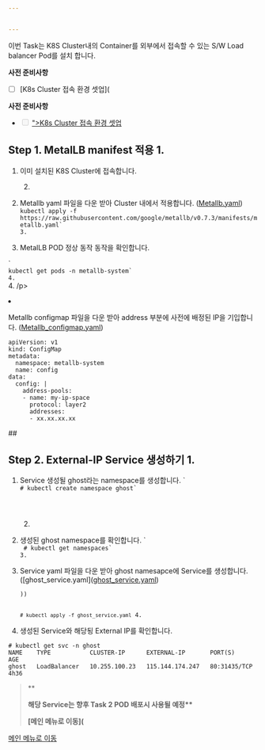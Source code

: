 ```yaml
---


---
```


<p>이번 Task는 K8S Cluster내의 Container를 외부에서 접속할 수 있는 S/W Load balancer Pod를 설치 합니다.

**사전 준비사항** 
 - [ ] [K8s Cluster 접속 환경 셋업](</p>
<p><strong>사전 준비사항</strong></p>
<ul>
<li class="task-list-item"><input type="checkbox" class="task-list-item-checkbox" disabled=""> <a href="https://github.com/netappkr/NDX_Handsonworkshop-/blob/master/K8s_on_MultiCloud/OnPremNKS.md)    

## ">K8s Cluster 접속 환경 셋업</a></li>
</ul>
<h2 id="step-1.-metallb-manifest--적용">Step 1. MetalLB manifest  적용 
1. </h2>
<ol>
<li>
<p>이미 설치된  K8S Cluster에 접속합니다.

2.  </p>
</li>
<li>
<p>Metallb yaml 파일을 다운 받아 Cluster 내에서 적용합니다. (<a h([Metallb.yaml](<a href="https://github.com/netappkr/NDX_Handsonworkshop-/blob/master/sourcefile/metallb.yaml))  
`">Metallb.yaml</a>)<br>
<code>kubectl apply -f https://raw.githubusercontent.com/google/metallb/v0.7.3/manifests/metallb.yaml`
3. </code></p>
</li>
<li>
<p>MetalLB POD 정상 동작 동작을 확인합니다.</p>
</li>
</ol>
<p>
`<br>
<code>kubectl get pods -n metallb-system`
4. </code><br>
4. /p>
</li>
<li>
<p>Metallb configmap 파일을 다운 받아 address 부분에 사전에 배정된 IP을 기입합니다. (<a h]([Metallb_configmap.yaml](<a href="https://github.com/netappkr/NDX_Handsonworkshop-/blob/master/sourcefile/metallbconfigmap.yaml))">Metallb_configmap.yaml</a>)</p>
</li>
</ol>
 <pre class="  language-undefined"><code class="prism language-&quot;NotActions&quot;:  language-undefined">apiVersion: v1
kind: ConfigMap
metadata:
  namespace: metallb-system
  name: config
data:
  config: |
    address-pools:
    - name: my-ip-space
      protocol: layer2
      addresses:
      - xx.xx.xx.xx </code></pre>
## <h2 id="step-2.-external-ip-service--생성하기">Step 2. External-IP Service  생성하기 
1. </h2>
<ol>
<li>
<p>Service 생성될 ghost라는 namespace를 생성합니다.
     `<br>
<code># kubectl create namespace ghost`
     
2. </code></p>
</li>
<li>
<p>생성된 ghost namespace를 확인합니다. 
     `<br>
<code> # kubectl get namespaces`
3.  </code></p>
</li>
<li>
<p>Service yaml 파일을 다운 받아 ghost namesapce에 Service를 생성합니다.([ghost_service.yaml](<a href="https://github.com/netappkr/NDX_Handsonworkshop-/blob/master/sourcefile/ghost_service.yaml))
       `">ghost_service.yaml</a>)</pbr>
<p><code>))
 
 `# kubectl apply -f ghost_service.yaml`
4. </code></p>
</li>
<li>
<p>생성된 Service와 해당됭 External IP를 확인합니다.</p>
</li>
</ol>
<pre class="  language-undefined"><code class="prism language-&quot;NotActions&quot;:  language-undefined"># kubectl get svc -n ghost
NAME    TYPE           CLUSTER-IP      EXTERNAL-IP       PORT(S)        AGE
ghost   LoadBalancer   10.255.100.23   115.144.174.247   80:31435/TCP   4h36</code></pre> 

> **<blockquote>
<p><strong>해당 Service는 향후 Task 2 POD 배포시 사용될 예정** 

[메인 메뉴로 이동](</strong></p>
</blockquote>
<p><a href="https://github.com/netappkr/NDX_Handsonworkshop-/)
   ">메인 메뉴로 이동</a></p>

<!--stackedit_data:
eyJoaXN0b3J5IjpbLTE0ODA4NjkxMyw4Njc2OTQ4ODVdfQ==
-->